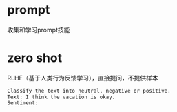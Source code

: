 # prompt
收集和学习prompt技能

# zero shot
RLHF（基于人类行为反馈学习），直接提问，不提供样本
```
Classify the text into neutral, negative or positive. 
Text: I think the vacation is okay.
Sentiment:
```
